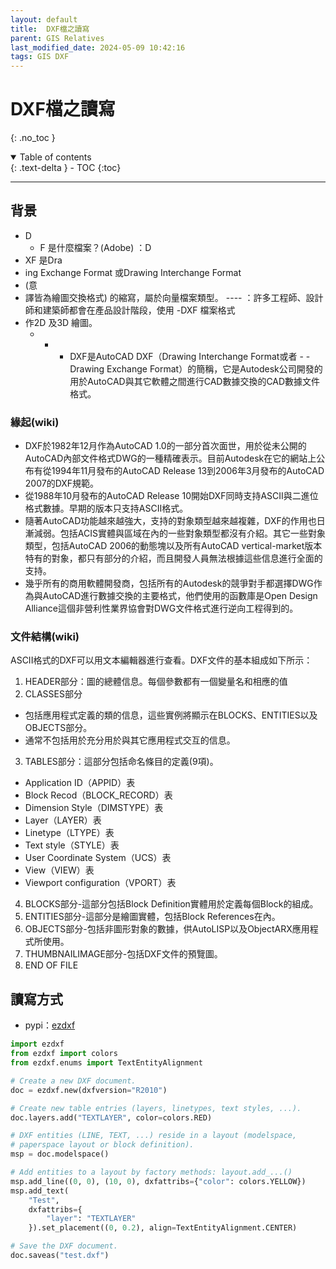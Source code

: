 ```yaml
---
layout: default
title:  DXF檔之讀寫
parent: GIS Relatives
last_modified_date: 2024-05-09 10:42:16
tags: GIS DXF
---
```


# DXF檔之讀寫

{: .no_toc }

<details open markdown="block">
  <summary>
    Table of contents
  </summary>
  {: .text-delta }
- TOC
{:toc}
</details>

---

## 背景

- D
  - F 是什麼檔案？(Adobe)
 ：D
 - XF 是Dra
  - ing Exchange Format 或Drawing Interchange Format
  - (意
  - 譯皆為繪圖交換格式) 的縮寫，屬於向量檔案類型。
        ----  ：許多工程師、設計師和建築師都會在產品設計階段，使用  -DXF 檔案格式
  - 作2D 及3D 繪圖。
      - - - DXF是AutoCAD DXF（Drawing Interchange Format或者    - - Drawing Exchange Format）的簡稱，它是Autodesk公司開發的用於AutoCAD與其它軟體之間進行CAD數據交換的CAD數據文件格式。

### 緣起(wiki)

- DXF於1982年12月作為AutoCAD 1.0的一部分首次面世，用於從未公開的AutoCAD內部文件格式DWG的一種精確表示。目前Autodesk在它的網站上公布有從1994年11月發布的AutoCAD Release 13到2006年3月發布的AutoCAD 2007的DXF規範。
- 從1988年10月發布的AutoCAD Release 10開始DXF同時支持ASCII與二進位格式數據。早期的版本只支持ASCII格式。
- 隨著AutoCAD功能越來越強大，支持的對象類型越來越複雜，DXF的作用也日漸減弱。包括ACIS實體與區域在內的一些對象類型都沒有介紹。其它一些對象類型，包括AutoCAD 2006的動態塊以及所有AutoCAD vertical-market版本特有的對象，都只有部分的介紹，而且開發人員無法根據這些信息進行全面的支持。
- 幾乎所有的商用軟體開發商，包括所有的Autodesk的競爭對手都選擇DWG作為與AutoCAD進行數據交換的主要格式，他們使用的函數庫是Open Design Alliance這個非營利性業界協會對DWG文件格式進行逆向工程得到的。

### 文件結構(wiki)

ASCII格式的DXF可以用文本編輯器進行查看。DXF文件的基本組成如下所示：

1. HEADER部分：圖的總體信息。每個參數都有一個變量名和相應的值
2. CLASSES部分
  - 包括應用程式定義的類的信息，這些實例將顯示在BLOCKS、ENTITIES以及OBJECTS部分。
  - 通常不包括用於充分用於與其它應用程式交互的信息。
3. TABLES部分：這部分包括命名條目的定義(9項)。
  - Application ID（APPID）表
  - Block Recod（BLOCK_RECORD）表
  - Dimension Style（DIMSTYPE）表
  - Layer（LAYER）表
  - Linetype（LTYPE）表
  - Text style（STYLE）表
  - User Coordinate System（UCS）表
  - View（VIEW）表
  - Viewport configuration（VPORT）表
4. BLOCKS部分-這部分包括Block Definition實體用於定義每個Block的組成。
5. ENTITIES部分-這部分是繪圖實體，包括Block References在內。
6. OBJECTS部分-包括非圖形對象的數據，供AutoLISP以及ObjectARX應用程式所使用。
7. THUMBNAILIMAGE部分-包括DXF文件的預覽圖。
8. END OF FILE

## 讀寫方式

- pypi：[ezdxf](https://pypi.org/project/ezdxf/)

```python
import ezdxf
from ezdxf import colors
from ezdxf.enums import TextEntityAlignment

# Create a new DXF document.
doc = ezdxf.new(dxfversion="R2010")

# Create new table entries (layers, linetypes, text styles, ...).
doc.layers.add("TEXTLAYER", color=colors.RED)

# DXF entities (LINE, TEXT, ...) reside in a layout (modelspace, 
# paperspace layout or block definition).  
msp = doc.modelspace()

# Add entities to a layout by factory methods: layout.add_...() 
msp.add_line((0, 0), (10, 0), dxfattribs={"color": colors.YELLOW})
msp.add_text(
    "Test", 
    dxfattribs={
        "layer": "TEXTLAYER"
    }).set_placement((0, 0.2), align=TextEntityAlignment.CENTER)

# Save the DXF document.
doc.saveas("test.dxf")
```